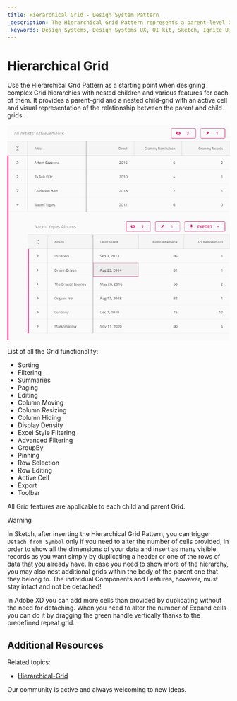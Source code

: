 ```yaml
---
title: Hierarchical Grid - Design System Pattern
_description: The Hierarchical Grid Pattern represents a parent-level Grid with a nested child-Grid inside.
_keywords: Design Systems, Design Systems UX, UI kit, Sketch, Ignite UI for Angular, Sketch to Angular, Angular, Angular Design System, Export code from Sketch, Design Kits for Angular, Sketch HTML, Sketch to HTML, Sketch UI kits
---
```


# Hierarchical Grid

Use the Hierarchical Grid Pattern as a starting point when designing complex Grid hierarchies with nested children and various features for each of them. It provides a parent-grid and a nested child-grid with an active cell and visual representation of the relationship between the parent and child grids.

<img class="responsive-img" src="../images/hierarchical_grid.png" srcset="../images/hierarchical_grid@2x.png 2x" />

List of all the Grid functionality:
- Sorting
- Filtering
- Summaries
- Paging
- Editing
- Column Moving
- Column Resizing
- Column Hiding
- Display Density
- Excel Style Filtering
- Advanced Filtering
- GroupBy
- Pinning
- Row Selection
- Row Editing
- Active Cell
- Export
- Toolbar

All Grid features are applicable to each child and parent Grid.


> [!WARNING]
> In Sketch, after inserting the Hierarchical Grid Pattern, you can trigger `Detach from Symbol` only if you need to alter the number of cells provided, in order to show all the dimensions of your data and insert as many visible records as you want simply by duplicating a header or one of the rows of data that you already have. In case you need to show more of the hierarchy, you may also nest additional grids within the body of the parent one that they belong to. The individual Components and Features, however, must stay intact and not be detached!
>
> In Adobe XD you can add more cells than provided by duplicating without the need for detaching. When you need to alter the number of Expand cells you can do it by dragging the green handle vertically thanks to the predefined repeat grid.

## Additional Resources

Related topics:

- [Hierarchical-Grid](../components/hierarchical-grid.md)

Our community is active and always welcoming to new ideas.


